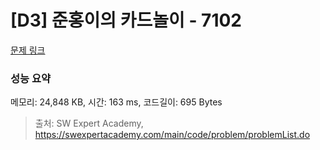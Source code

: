 # [D3] 준홍이의 카드놀이 - 7102 

[문제 링크](https://swexpertacademy.com/main/code/problem/problemDetail.do?contestProbId=AWkIlHWqBYcDFAXC) 

### 성능 요약

메모리: 24,848 KB, 시간: 163 ms, 코드길이: 695 Bytes



> 출처: SW Expert Academy, https://swexpertacademy.com/main/code/problem/problemList.do